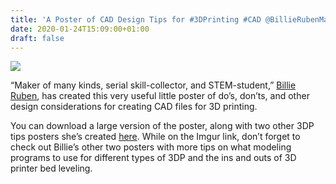 ```yaml
---
title: 'A Poster of CAD Design Tips for #3DPrinting #CAD @BillieRubenMake'
date: 2020-01-24T15:09:00+01:00
draft: false
---
```


![](https://cdn-blog.adafruit.com/uploads/2020/01/3RtvDRx-scaled.jpg)

“Maker of many kinds, serial skill-collector, and STEM-student,” [Billie Ruben](https://twitter.com/BillieRubenMake/status/1218496270836256769), has created this very useful little poster of do’s, don’ts, and other design considerations for creating CAD files for 3D printing.

You can download a large version of the poster, along with two other 3DP tips posters she’s created [here](https://imgur.com/gallery/SqIdFwB). While on the Imgur link, don’t forget to check out Billie’s other two posters with more tips on what modeling programs to use for different types of 3DP and the ins and outs of 3D printer bed leveling.